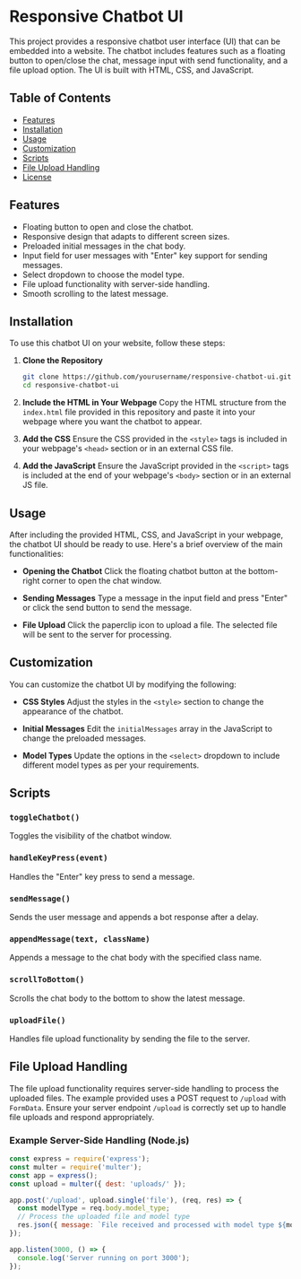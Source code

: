 # Responsive Chatbot UI

This project provides a responsive chatbot user interface (UI) that can be embedded into a website. The chatbot includes features such as a floating button to open/close the chat, message input with send functionality, and a file upload option. The UI is built with HTML, CSS, and JavaScript.

## Table of Contents

- [Features](#features)
- [Installation](#installation)
- [Usage](#usage)
- [Customization](#customization)
- [Scripts](#scripts)
- [File Upload Handling](#file-upload-handling)
- [License](#license)

## Features

- Floating button to open and close the chatbot.
- Responsive design that adapts to different screen sizes.
- Preloaded initial messages in the chat body.
- Input field for user messages with "Enter" key support for sending messages.
- Select dropdown to choose the model type.
- File upload functionality with server-side handling.
- Smooth scrolling to the latest message.

## Installation

To use this chatbot UI on your website, follow these steps:

1. **Clone the Repository**
    ```sh
    git clone https://github.com/yourusername/responsive-chatbot-ui.git
    cd responsive-chatbot-ui
    ```

2. **Include the HTML in Your Webpage**
    Copy the HTML structure from the `index.html` file provided in this repository and paste it into your webpage where you want the chatbot to appear.

3. **Add the CSS**
    Ensure the CSS provided in the `<style>` tags is included in your webpage's `<head>` section or in an external CSS file.

4. **Add the JavaScript**
    Ensure the JavaScript provided in the `<script>` tags is included at the end of your webpage's `<body>` section or in an external JS file.

## Usage

After including the provided HTML, CSS, and JavaScript in your webpage, the chatbot UI should be ready to use. Here's a brief overview of the main functionalities:

- **Opening the Chatbot**
    Click the floating chatbot button at the bottom-right corner to open the chat window.

- **Sending Messages**
    Type a message in the input field and press "Enter" or click the send button to send the message.

- **File Upload**
    Click the paperclip icon to upload a file. The selected file will be sent to the server for processing.

## Customization

You can customize the chatbot UI by modifying the following:

- **CSS Styles**
    Adjust the styles in the `<style>` section to change the appearance of the chatbot.

- **Initial Messages**
    Edit the `initialMessages` array in the JavaScript to change the preloaded messages.

- **Model Types**
    Update the options in the `<select>` dropdown to include different model types as per your requirements.

## Scripts

### `toggleChatbot()`

Toggles the visibility of the chatbot window.

### `handleKeyPress(event)`

Handles the "Enter" key press to send a message.

### `sendMessage()`

Sends the user message and appends a bot response after a delay.

### `appendMessage(text, className)`

Appends a message to the chat body with the specified class name.

### `scrollToBottom()`

Scrolls the chat body to the bottom to show the latest message.

### `uploadFile()`

Handles file upload functionality by sending the file to the server.

## File Upload Handling

The file upload functionality requires server-side handling to process the uploaded files. The example provided uses a POST request to `/upload` with `FormData`. Ensure your server endpoint `/upload` is correctly set up to handle file uploads and respond appropriately.

### Example Server-Side Handling (Node.js)

```js
const express = require('express');
const multer = require('multer');
const app = express();
const upload = multer({ dest: 'uploads/' });

app.post('/upload', upload.single('file'), (req, res) => {
  const modelType = req.body.model_type;
  // Process the uploaded file and model type
  res.json({ message: `File received and processed with model type ${modelType}` });
});

app.listen(3000, () => {
  console.log('Server running on port 3000');
});
```
